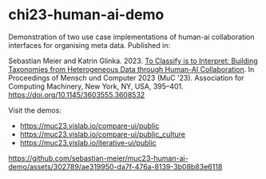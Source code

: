 # chi23-human-ai-demo
Demonstration of two use case implementations of human-ai collaboration interfaces for organising meta data. Published in: 

Sebastian Meier and Katrin Glinka. 2023. [To Classify is to Interpret: Building Taxonomies from Heterogeneous Data through Human-AI Collaboration](https://dl.acm.org/doi/10.1145/3603555.3608532). In Proceedings of Mensch und Computer 2023 (MuC '23). Association for Computing Machinery, New York, NY, USA, 395–401. https://doi.org/10.1145/3603555.3608532

Visit the demos:

- https://muc23.vislab.io/compare-ui/public
- https://muc23.vislab.io/compare-ui/public_culture
- https://muc23.vislab.io/iterative-ui/public


https://github.com/sebastian-meier/muc23-human-ai-demo/assets/302789/ae319950-da7f-476a-8139-3b08b83e6118

